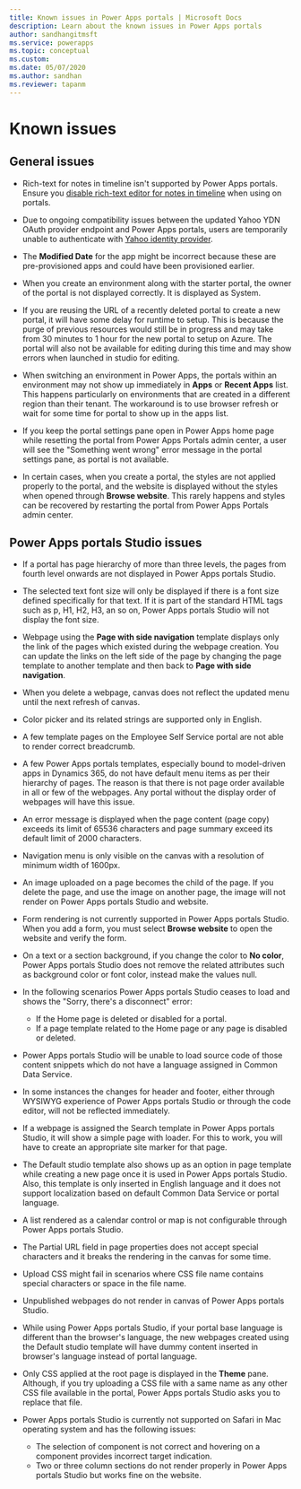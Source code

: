 ```yaml
---
title: Known issues in Power Apps portals | Microsoft Docs
description: Learn about the known issues in Power Apps portals 
author: sandhangitmsft
ms.service: powerapps
ms.topic: conceptual
ms.custom: 
ms.date: 05/07/2020
ms.author: sandhan
ms.reviewer: tapanm
---
```


# Known issues


## General issues

- Rich-text for notes in timeline isn't supported by Power Apps portals. Ensure you [disable rich-text editor for notes in timeline](https://docs.microsoft.com/powerapps/maker/model-driven-apps/set-up-timeline-control#enable-or-disable-rich-text-editor-for-notes-in-timeline) when using on portals.

- Due to ongoing compatibility issues between the updated Yahoo YDN OAuth provider endpoint and Power Apps portals, users are temporarily unable to authenticate with [Yahoo identity provider](./configure/configure-oauth2-settings.md#yahoo-ydn-app-settings).

- The **Modified Date** for the app might be incorrect because these are pre-provisioned apps and could have been provisioned earlier.

- When you create an environment along with the starter portal, the owner of the portal is not displayed correctly. It is displayed as System.

- If you are reusing the URL of a recently deleted portal to create a new portal, it will have some delay for runtime to setup. This is because the purge of previous resources would still be in progress and may take from 30 minutes to 1 hour for the new portal to setup on Azure. The portal will also not be available for editing during this time and may show errors when launched in studio for editing.

- When switching an environment in Power Apps, the portals within an environment may not show up immediately in **Apps** or **Recent Apps** list. This happens particularly on environments that are created in a different region than their tenant. The workaround is to use browser refresh or wait for some time for portal to show up in the apps list.

- If you keep the portal settings pane open in Power Apps home page while resetting the portal from Power Apps Portals admin center, a user will see the "Something went wrong" error message in the portal settings pane, as portal is not available.

- In certain cases, when you create a portal, the styles are not applied properly to the portal, and the website is displayed without the styles when opened through **Browse website**. This rarely happens and styles can be recovered by restarting the portal from Power Apps Portals admin center.

## Power Apps portals Studio issues

- If a portal has page hierarchy of more than three levels, the pages from fourth level onwards are not displayed in Power Apps portals Studio.

- The selected text font size will only be displayed if there is a font size defined specifically for that text. If it is part of the standard HTML tags such as p, H1, H2, H3, an so on, Power Apps portals Studio will not display the font size.

- Webpage using the **Page with side navigation** template displays only the link of the pages which existed during the webpage creation. You can update the links on the left side of the page by changing the page template to another template and then back to **Page with side navigation**.

- When you delete a webpage, canvas does not reflect the updated menu until the next refresh of canvas.

- Color picker and its related strings are supported only in English.

- A few template pages on the Employee Self Service portal are not able to render correct breadcrumb.

- A few Power Apps portals templates, especially bound to model-driven apps in Dynamics 365, do not have default menu items as per their hierarchy of pages. The reason is that there is not page order available in all or few of the webpages. Any portal without the display order of webpages will have this issue.

- An error message is displayed when the page content (page copy) exceeds its limit of 65536 characters and page summary exceed its default limit of 2000 characters.

- Navigation menu is only visible on the canvas with a resolution of minimum width of 1600px.

- An image uploaded on a page becomes the child of the page. If you delete the page, and use the image on another page, the image will not render on Power Apps portals Studio and website.

- Form rendering is not currently supported in Power Apps portals Studio. When you add a form, you must select **Browse website** to open the website and verify the form.

- On a text or a section background, if you change the color to **No color**, Power Apps portals Studio does not remove the related attributes such as background color or font color, instead make the values null.

- In the following scenarios Power Apps portals Studio ceases to load and shows the "Sorry, there's a disconnect" error:
    - If the Home page is deleted or disabled for a portal.
    - If a page template related to the Home page or any page is disabled or deleted.

- Power Apps portals Studio will be unable to load source code of those content snippets which do not have a language assigned in Common Data Service.

- In some instances the changes for header and footer, either through WYSIWYG experience of Power Apps portals Studio or through the code editor, will not be reflected immediately.

- If a webpage is assigned the Search template in Power Apps portals Studio, it will show a simple page with loader. For this to work, you will have to create an appropriate site marker for that page.

- The Default studio template also shows up as an option in page template while creating a new page once it is used in Power Apps portals Studio. Also, this template is only inserted in English language and it does not support localization based on default Common Data Service or portal language.

- A list rendered as a calendar control or map is not configurable through Power Apps portals Studio.

- The Partial URL field in page properties does not accept special characters and it breaks the rendering in the canvas for some time. 

- Upload CSS might fail in scenarios where CSS file name contains special characters or space in the file name.

- Unpublished webpages do not render in canvas of Power Apps portals Studio.

- While using Power Apps portals Studio, if your portal base language is different than the browser's language, the new webpages created using the Default studio template will have dummy content inserted in browser's language instead of portal language.

- Only CSS applied at the root page is displayed in the **Theme** pane. Although, if you try uploading a CSS file with a same name as any other CSS file available in the portal, Power Apps portals Studio asks you to replace that file.

- Power Apps portals Studio is currently not supported on Safari in Mac operating system and has the following issues:
    - The selection of component is not correct and hovering on a component provides incorrect target indication.
    - Two or three column sections do not render properly in Power Apps portals Studio but works fine on the website.

